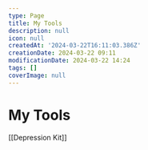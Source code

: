 ```yaml
---
type: Page
title: My Tools
description: null
icon: null
createdAt: '2024-03-22T16:11:03.386Z'
creationDate: 2024-03-22 09:11
modificationDate: 2024-03-22 14:24
tags: []
coverImage: null
---
```


# My Tools

[[Depression Kit]]

